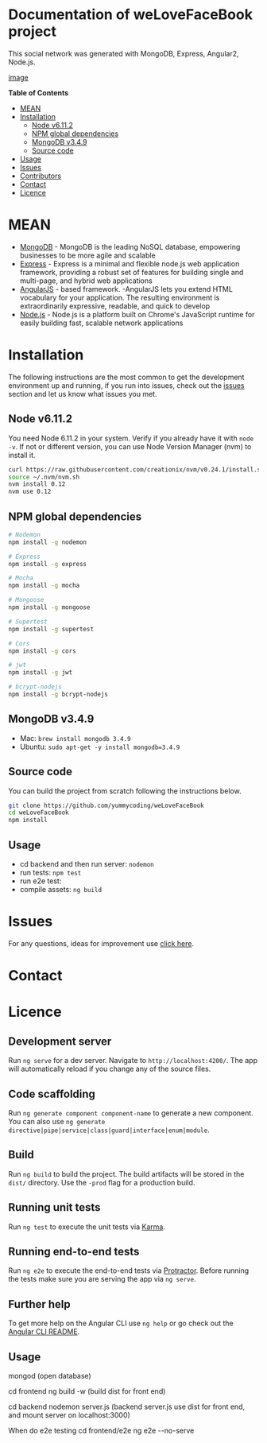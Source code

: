 # Documentation of weLoveFaceBook project

This social network was generated with MongoDB, Express, Angular2, Node.js.

[image](https://github.com/yummycoding/weLoveFaceBook/blob/newb/frontend/src/assets/images-home/gator.png)

**Table of Contents**

- [MEAN](#mean)
- [Installation](#installation)
  - [Node v6.11.2](#node-v6.11.2)
  - [NPM global dependencies](#npm-global-dependencies)
  - [MongoDB v3.4.9](#mongodb-v3.4.9)
  - [Source code](#source-code)
- [Usage](#usage)
- [Issues](#issues)
- [Contributors](#contributors)
- [Contact](#contact)
- [Licence](#licence)

# MEAN

- [MongoDB](https://www.mongodb.org/) - MongoDB is the leading NoSQL database, empowering businesses to be more agile and scalable
- [Express](http://expressjs.com/) - Express is a minimal and flexible node.js web application framework, providing a robust set of features for building single and multi-page, and hybrid web applications
- [AngularJS](https://angularjs.org/) - based framework. -AngularJS lets you extend HTML vocabulary for your application. The resulting environment is extraordinarily expressive, readable, and quick to develop
- [Node.js](http://www.nodejs.org/) - Node.js is a platform built on Chrome's JavaScript runtime for easily building fast, scalable network applications

# Installation

The following instructions are the most common to get the development environment up and running, if you run into issues, check out the [issues](#issues) section and let us know what issues you met.

## Node v6.11.2
You need Node 6.11.2 in your system. Verify if you already have it with `node -v`. If not or different version, you can use Node Version Manager (nvm) to install it.
```bash
curl https://raw.githubusercontent.com/creationix/nvm/v0.24.1/install.sh | bash
source ~/.nvm/nvm.sh
nvm install 0.12
nvm use 0.12
```

## NPM global dependencies
```bash
# Nodemon
npm install -g nodemon

# Express
npm install -g express

# Mocha
npm install -g mocha

# Mongoose
npm install -g mongoose

# Supertest
npm install -g supertest

# Cors
npm install -g cors

# jwt
npm install -g jwt

# bcrypt-nodejs
npm install -g bcrypt-nodejs
```

## MongoDB v3.4.9

- Mac: `brew install mongodb 3.4.9`
- Ubuntu: `sudo apt-get -y install mongodb=3.4.9`

## Source code
You can build the project from scratch following the instructions below.
```bash
git clone https://github.com/yummycoding/weLoveFaceBook
cd weLoveFaceBook
npm install
```

## Usage
   - cd backend and then run server: `nodemon`
   - run tests: `npm test`
   - run e2e test:
   - compile assets: `ng build`
   
 
# Issues
For any questions, ideas for improvement use [click here](https://github.com/yummycoding/weLoveFaceBook/issues/new).

# Contact

# Licence

## Development server

Run `ng serve` for a dev server. Navigate to `http://localhost:4200/`. The app will automatically reload if you change any of the source files.

## Code scaffolding

Run `ng generate component component-name` to generate a new component. You can also use `ng generate directive|pipe|service|class|guard|interface|enum|module`.

## Build

Run `ng build` to build the project. The build artifacts will be stored in the `dist/` directory. Use the `-prod` flag for a production build.

## Running unit tests

Run `ng test` to execute the unit tests via [Karma](https://karma-runner.github.io).

## Running end-to-end tests

Run `ng e2e` to execute the end-to-end tests via [Protractor](http://www.protractortest.org/).
Before running the tests make sure you are serving the app via `ng serve`.

## Further help

To get more help on the Angular CLI use `ng help` or go check out the [Angular CLI README](https://github.com/angular/angular-cli/blob/master/README.md).

## Usage
mongod (open database)

cd frontend
ng build -w (build dist for front end)

cd backend
nodemon server.js (backend server.js use dist for front end, and mount server on localhost:3000)

When do e2e testing 
cd frontend/e2e
ng e2e --no-serve

